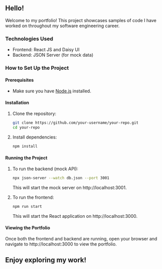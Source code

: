 ## Hello!

Welcome to my portfolio! This project showcases samples of code I have worked on throughout my software engineering career.

### Technologies Used

- Frontend: React JS and Daisy UI
- Backend: JSON Server (for mock data)

### How to Set Up the Project

#### Prerequisites

- Make sure you have [Node.js](https://nodejs.org/) installed.

#### Installation

1. Clone the repository:
   ```bash
   git clone https://github.com/your-username/your-repo.git
   cd your-repo
   ```
2. Install dependencies:
    ```bash
    npm install
    ```
#### Running the Project

1. To run the backend (mock API): 
    ```bash
    npx json-server --watch db.json --port 3001
    ```
    This will start the mock server on http://localhost:3001.

2. To run the frontend:
    ```bash
    npm run start
    ```
    This will start the React application on http://localhost:3000.

#### Viewing the Portfolio
Once both the frontend and backend are running, open your browser and navigate to http://localhost:3000 to view the portfolio.

## Enjoy exploring my work!